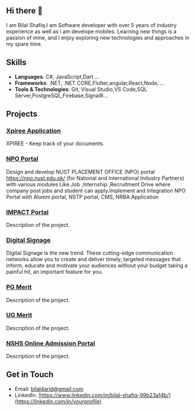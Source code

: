 ## Hi there 👋


I am Bilal Shafiq.I am Software developer with over 5 years of industry experience as well as i am develope mobiles. Learning new things is a passion of mine, and I enjoy exploring new technologies and approaches in my spare time.

## Skills
- **Languages**: C#, JavaScript,Dart ...
- **Frameworks**: .NET, .NET CORE,Flutter,angular,React,Node, ...
- **Tools & Technologies**: Git, Visual Studio,VS Code,SQL Server,PostgreSQL,Firebase,SignalR...

## Projects

### [Xpiree Application](https://app.xpiree.com/)
XPIREE - Keep track of your documents.

### [ NPO Portal](https://npo.nust.edu.pk/#/home)
Design and develop NUST PLACEMENT OFFICE (NPO) portal https://npo.nust.edu.pk/ (for National and International Industry Partners) with various modules Like Job ,Internship ,Recruitment Drive where company post jobs and student can apply.Implement and Integration NPO Portal with Alumni portal, NSTP portal, CMS, NRBA Application

### [ IMPACT Portal](https://impact.nust.edu.pk/#/login)
Description of the project.

### [Digital Signage](https://dsadmin.nust.edu.pk/)
Digital Signage is the new trend. These cutting-edge communication networks allow you to create and deliver timely, targeted messages that inform, educate and motivate your audiences without your budget taking a painful hit, an important feature for you.

### [PG Merit](http://beta.pgmerit.nust.edu.pk/login)
Description of the project.

### [UG Merit](http://ugmerit.nust.edu.pk/login)
Description of the project.

### [NSHS Online Admission Portal](https://nshsadmission.nust.edu.pk/)
Description of the project.

## Get in Touch
- Email: [bilal4arid@gmail.com](mailto:your-email@example.com)
- LinkedIn: [https://www.linkedin.com/in/bilal-shafiq-99b23a14b/](https://linkedin.com/in/yourprofile)

